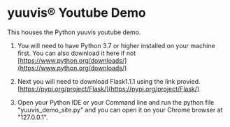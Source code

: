 # yuuvis® Youtube Demo


This houses the Python yuuvis youtube demo.  

1. You will need to have Python 3.7 or higher installed on your machine first. You can also download it here if not [https://www.python.org/downloads/](https://www.python.org/downloads/)

2. Next you will need to download Flask1.1.1 using the link provied. [https://pypi.org/project/Flask/](https://pypi.org/project/Flask/)

3. Open your Python IDE or your Command line and run the python file "yuuvis_demo_site.py" and you can open it on your Chrome browser at "127.0.0.1".  

